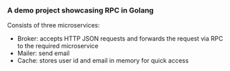 ### A demo project showcasing RPC in Golang 

Consists of three microservices:
- Broker: accepts HTTP JSON requests and forwards the request via RPC to the required microservice
- Mailer: send email
- Cache: stores user id and email in memory for quick access